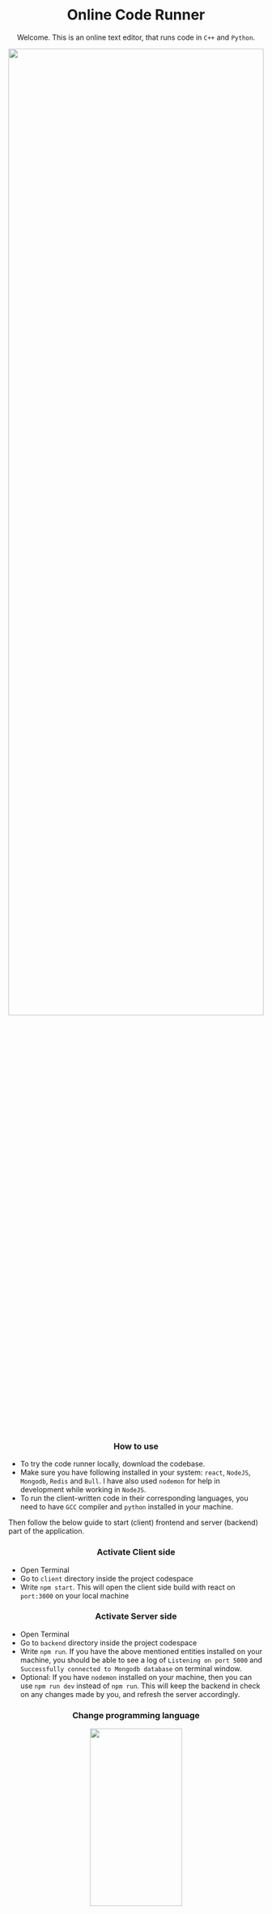 <h1 align="center">Online Code Runner</h1>

<p align="center">Welcome. This is an online text editor, that runs code in <code>C++</code> and <code>Python</code>.</p>
<img src="https://github.com/jigyansunanda/Online-Code-Runner/blob/master/media/app-screenshot.png" height="70%" width="100%" >

<h3 align="center">How to use</h4>

- To try the code runner locally, download the codebase. 
- Make sure you have following installed in your system: `react`, `NodeJS`, `Mongodb`, `Redis` and `Bull`. I have also used `nodemon` for help in development while working in `NodeJS`. 
- To run the client-written code in their corresponding languages, you need to have `GCC` compiler and `python` installed in your machine.

Then follow the below guide to start (client) frontend and server (backend) part of the application.

<h3 align="center">Activate Client side</h4>

- Open Terminal
- Go to `client` directory inside the project codespace
- Write `npm start`. This will open the client side build with react on `port:3000` on your local machine

<h3 align="center">Activate Server side</h4>

- Open Terminal
- Go to `backend` directory inside the project codespace
- Write `npm run`. If you have the above mentioned entities installed on your machine, you should be able to see a log of `Listening on port 5000` and `Successfully connected to Mongodb database` on terminal window.
- Optional: If you have `nodemon` installed on your machine, then you can use `npm run dev` instead of `npm run`. This will keep the backend in check on any changes made by you, and refresh the server accordingly.

<h3 align="center">Change programming language</h3>
<p align="center">
<img src="https://github.com/jigyansunanda/Online-Code-Runner/blob/master/media/language-selection.gif" height="30%" width="60%">
</p>

<h3 align="center">Code exceution status</h3>
<p align="center">
<img src="https://github.com/jigyansunanda/Online-Code-Runner/blob/master/media/execution-status.gif" height="30%" width="60%">
</p>

<h3 align="center">Switch theme</h3>
<p align="center">
<img src="https://github.com/jigyansunanda/Online-Code-Runner/blob/master/media/theme-switch.gif" height="70%" width="100%">
</p>
